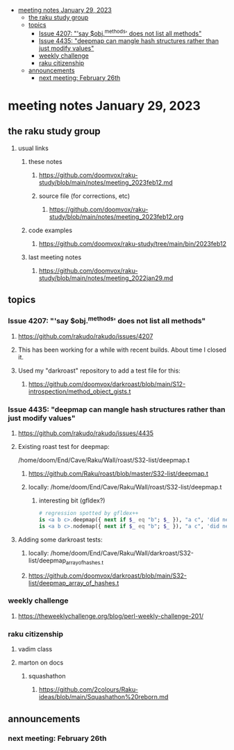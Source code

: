 - [meeting notes January 29, 2023](#org6bbb21b)
  - [the raku study group](#orgb53d786)
  - [topics](#org4151d2e)
    - [Issue 4207: "'say $obj.<sup>methods</sup>' does not list all methods"](#orgf6d8ffb)
    - [Issue 4435: "deepmap can mangle hash structures rather than just modify values"](#org2962797)
    - [weekly challenge](#org97fec13)
    - [raku citizenship](#org55efbc3)
  - [announcements](#org6c5ced0)
    - [next meeting: February 26th](#org4802da0)


<a id="org6bbb21b"></a>

# meeting notes January 29, 2023


<a id="orgb53d786"></a>

## the raku study group

1.  usual links

    1.  these notes
    
        1.  <https://github.com/doomvox/raku-study/blob/main/notes/meeting_2023feb12.md>
        
        2.  source file (for corrections, etc)
        
            1.  <https://github.com/doomvox/raku-study/blob/main/notes/meeting_2023feb12.org>
    
    2.  code examples
    
        1.  <https://github.com/doomvox/raku-study/tree/main/bin/2023feb12>
    
    3.  last meeting notes
    
        1.  <https://github.com/doomvox/raku-study/blob/main/notes/meeting_2022jan29.md>


<a id="org4151d2e"></a>

## topics


<a id="orgf6d8ffb"></a>

### Issue 4207: "'say $obj.<sup>methods</sup>' does not list all methods"

1.  <https://github.com/rakudo/rakudo/issues/4207>

2.  This has been working for a while with recent builds.  About time I closed it.

3.  Used my "darkroast" repository to add a test file for this:

    1.  <https://github.com/doomvox/darkroast/blob/main/S12-introspection/method_object_gists.t>


<a id="org2962797"></a>

### Issue 4435: "deepmap can mangle hash structures rather than just modify values"

1.  <https://github.com/rakudo/rakudo/issues/4435>

2.  Existing roast test for deepmap:

    /home/doom/End/Cave/Raku/Wall/roast/S32-list/deepmap.t
    
    1.  <https://github.com/Raku/roast/blob/master/S32-list/deepmap.t>
    
    2.  locally: /home/doom/End/Cave/Raku/Wall/roast/S32-list/deepmap.t
    
        1.  interesting bit (gfldex?)
        
            ```raku
            # regression spotted by gfldex++
            is <a b c>.deepmap({ next if $_ eq "b"; $_ }), "a c", 'did next work';
            is <a b c>.nodemap({ next if $_ eq "b"; $_ }), "a c", 'did next work';
            ```

3.  Adding some darkroast tests:

    1.  locally: /home/doom/End/Cave/Raku/Wall/darkroast/S32-list/deepmap<sub>array</sub><sub>of</sub><sub>hashes.t</sub>
    
    2.  <https://github.com/doomvox/darkroast/blob/main/S32-list/deepmap_array_of_hashes.t>


<a id="org97fec13"></a>

### weekly challenge

1.  <https://theweeklychallenge.org/blog/perl-weekly-challenge-201/>


<a id="org55efbc3"></a>

### raku citizenship

1.  vadim class

2.  marton on docs

    1.  squashathon
    
        1.  <https://github.com/2colours/Raku-ideas/blob/main/Squashathon%20reborn.md>


<a id="org6c5ced0"></a>

## announcements


<a id="org4802da0"></a>

### next meeting: February 26th
